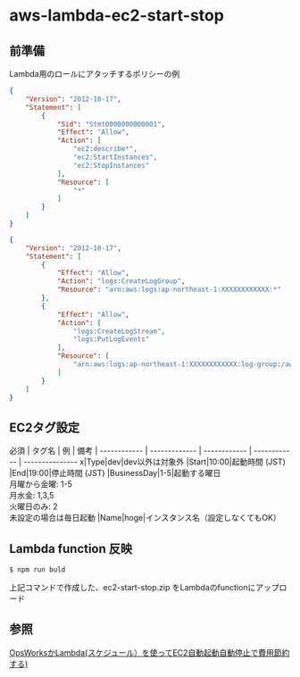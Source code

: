# aws-lambda-ec2-start-stop

## 前準備

Lambda用のロールにアタッチするポリシーの例

```json
{
    "Version": "2012-10-17",
    "Statement": [
        {
            "Sid": "Stmt0000000000001",
            "Effect": "Allow",
            "Action": [
                "ec2:describe*",
                "ec2:StartInstances",
                "ec2:StopInstances"
            ],
            "Resource": [
                "*"
            ]
        }
    ]
}
```

```json
{
    "Version": "2012-10-17",
    "Statement": [
        {
            "Effect": "Allow",
            "Action": "logs:CreateLogGroup",
            "Resource": "arn:aws:logs:ap-northeast-1:XXXXXXXXXXXX:*"
        },
        {
            "Effect": "Allow",
            "Action": [
                "logs:CreateLogStream",
                "logs:PutLogEvents"
            ],
            "Resource": [
                "arn:aws:logs:ap-northeast-1:XXXXXXXXXXXX:log-group:/aws/lambda/ec2-start-stop:*"
            ]
        }
    ]
}
```

## EC2タグ設定

必須 | タグ名 | 例  | 備考 | 
------------ | ------------- | ------------ | ------------ | ---------------
x|Type|dev|dev以外は対象外
  |Start|10:00|起動時間 (JST)
  |End|19:00|停止時間 (JST)
  |BusinessDay|1-5|起動する曜日<br>月曜から金曜: 1-5<br>月水金: 1,3,5<br>火曜日のみ: 2<br>未設定の場合は毎日起動
  |Name|hoge|インスタンス名（設定しなくてもOK）

## Lambda function 反映

```
$ npm run buld
```

上記コマンドで作成した、ec2-start-stop.zip をLambdaのfunctionにアップロード


## 参照

[OpsWorksかLambda(スケジュール）を使ってEC2自動起動自動停止で費用節約する)](http://qiita.com/toshihirock/items/83c15c35562bed170fe4)


